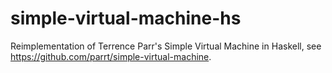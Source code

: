 # simple-virtual-machine-hs
Reimplementation of Terrence Parr's Simple Virtual Machine in Haskell, see https://github.com/parrt/simple-virtual-machine.
